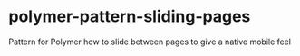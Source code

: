 # polymer-pattern-sliding-pages
Pattern for Polymer how to slide between pages to give a native mobile feel

